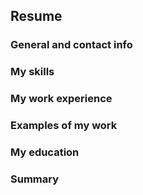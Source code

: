 ## Resume

### General and contact info

### My skills

### My work experience

### Examples of my work

### My education

### Summary